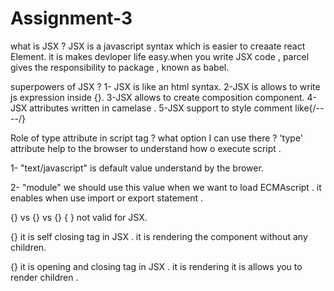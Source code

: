 # Assignment-3
what is JSX ?
JSX is a javascript syntax which is easier to creaate react Element. it is makes devloper life easy.when you write JSX code , parcel gives the responsibility to package , known as babel.

superpowers of JSX ?
1- JSX is like an html syntax. 
2-JSX is allows to write js expression inside {}. 
3-JSX allows to create composition component. 
4-JSX attributes written in camelase . 
5-JSX support to style comment like{/----/}

Role of type attribute in script tag ? what option I can use there ?
'type' attribute help to the browser to understand how o execute script .

1- "text/javascript" is default value understand by the brower.

2- "module" we should use this value when we want to load ECMAscript . it enables when use import or export statement .

{} vs {} vs {}
{ } not valid for JSX.

{} it is self closing tag in JSX . it is rendering the component without any children.

{} it is opening and closing tag in JSX . it is rendering it is allows you to render children .